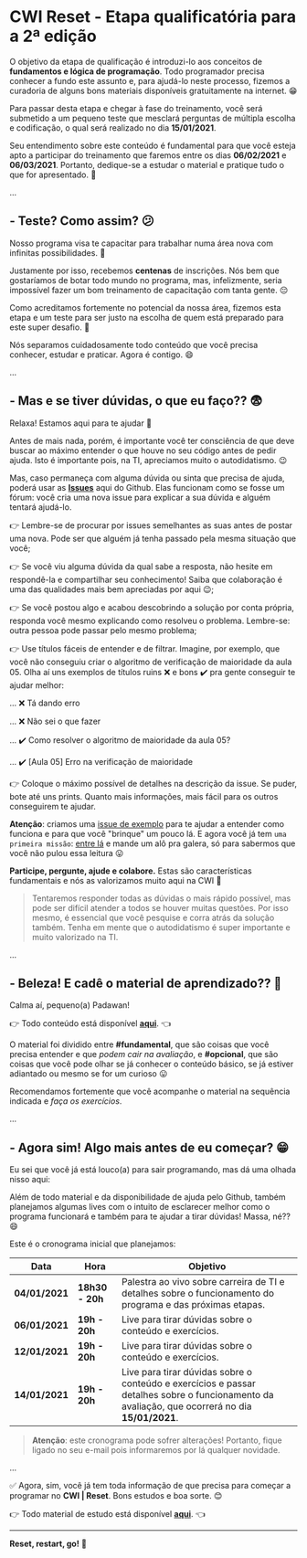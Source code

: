 # CWI Reset - Etapa qualificatória para a 2ª edição

O objetivo da etapa de qualificação é introduzi-lo aos conceitos de **fundamentos e lógica de programação**. Todo programador precisa conhecer a fundo este assunto e, para ajudá-lo neste processo, fizemos a curadoria de alguns bons materiais disponíveis gratuitamente na internet. :grin:

Para passar desta etapa e chegar à fase do treinamento, você será submetido a um pequeno teste que mesclará perguntas de múltipla escolha e codificação, o qual será realizado no dia **15/01/2021**.

Seu entendimento sobre este conteúdo é fundamental para que você esteja apto a participar do treinamento que faremos entre os dias **06/02/2021** e **06/03/2021**. Portanto, dedique-se a estudar o material e pratique tudo o que for apresentado. :muscle:

...

## - Teste? Como assim? :confused:

Nosso programa visa te capacitar para trabalhar numa área nova com infinitas possibilidades. :rocket:

Justamente por isso, recebemos **centenas** de inscrições. Nós bem que gostaríamos de botar todo mundo no programa, mas, infelizmente, seria impossível fazer um bom treinamento de capacitação com tanta gente. :pensive:

Como acreditamos fortemente no potencial da nossa área, fizemos esta etapa e um teste para ser justo na escolha de quem está preparado para este super desafio. :muscle:

Nós separamos cuidadosamente todo conteúdo que você precisa conhecer, estudar e praticar. Agora é contigo. :smile:

...

## - Mas e se tiver dúvidas, o que eu faço?? :fearful:

Relaxa! Estamos aqui para te ajudar :punch: 

Antes de mais nada, porém, é importante você ter consciência de que deve buscar ao máximo entender o que houve no seu código antes de pedir ajuda. Isto é importante pois, na TI, apreciamos muito o autodidatismo. :wink:

Mas, caso permaneça com alguma dúvida ou sinta que precisa de ajuda, poderá usar as **[Issues](https://github.com/cwi-reset/edicao-02-qualificatoria/issues)** aqui do Github. Elas funcionam como se fosse um fórum: você cria uma nova issue para explicar a sua dúvida e alguém tentará ajudá-lo.

:point_right: Lembre-se de procurar por issues semelhantes as suas antes de postar uma nova. Pode ser que alguém já tenha passado pela mesma situação que você;

:point_right: Se você viu alguma dúvida da qual sabe a resposta, não hesite em respondê-la e compartilhar seu conhecimento! Saiba que colaboração é uma das qualidades mais bem apreciadas por aqui :wink:;

:point_right: Se você postou algo e acabou descobrindo a solução por conta própria, responda você mesmo explicando como resolveu o problema. Lembre-se: outra pessoa pode passar pelo mesmo problema;

:point_right: Use títulos fáceis de entender e de filtrar. Imagine, por exemplo, que você não conseguiu criar o algoritmo de verificação de maioridade da aula 05. Olha aí uns exemplos de títulos ruins :x: e bons :heavy_check_mark: pra gente conseguir te ajudar melhor:

... :x: Tá dando erro

... :x: Não sei o que fazer

... :heavy_check_mark: Como resolver o algoritmo de maioridade da aula 05?

... :heavy_check_mark: [Aula 05] Erro na verificação de maioridade

:point_right: Coloque o máximo possível de detalhes na descrição da issue. Se puder, bote até uns prints. Quanto mais informações, mais fácil para os outros conseguirem te ajudar.

**Atenção**: criamos uma [issue de exemplo](https://github.com/cwi-reset/edicao-02-qualificatoria/issues/3) para te ajudar a entender como funciona e para que você "brinque" um pouco lá. E agora você já tem `uma primeira missão`: [entre lá](https://github.com/cwi-reset/edicao-02-qualificatoria/issues/3) e mande um alô pra galera, só para sabermos que você não pulou essa leitura :stuck_out_tongue:

**Participe, pergunte, ajude e colabore.** Estas são características fundamentais e nós as valorizamos muito aqui na CWI :metal:

> Tentaremos responder todas as dúvidas o mais rápido possível, mas pode ser difícil atender a todos se houver muitas questões. Por isso mesmo, é essencial que você pesquise e corra atrás da solução também. Tenha em mente que o autodidatismo é super importante e muito valorizado na TI.

...

## - Beleza! E cadê o material de aprendizado?? :thinking:

Calma aí, pequeno(a) Padawan!

:point_right: Todo conteúdo está disponível **[aqui](material.md)**. :point_left:

O material foi dividido entre **#fundamental**, que são coisas que você precisa entender e que _podem cair na avaliação_, e **#opcional**, que são coisas que você pode olhar se já conhecer o conteúdo básico, se já estiver adiantado ou mesmo se for um curioso :stuck_out_tongue: 

Recomendamos fortemente que você acompanhe o material na sequência indicada e _faça os exercícios_.

...

## - Agora sim! Algo mais antes de eu começar? :grin:

Eu sei que você já está louco(a) para sair programando, mas dá uma olhada nisso aqui:

Além de todo material e da disponibilidade de ajuda pelo Github, também planejamos algumas lives com o intuito de esclarecer melhor como o programa funcionará e também para te ajudar a tirar dúvidas! Massa, né?? :smile:

Este é o cronograma inicial que planejamos:

| Data | Hora | Objetivo |
| - | - | - |
| **04/01/2021** | **18h30 - 20h** | Palestra ao vivo sobre carreira de TI e detalhes sobre o funcionamento do programa e das próximas etapas. |
| **06/01/2021** | **19h - 20h** | Live para tirar dúvidas sobre o conteúdo e exercícios. |
| **12/01/2021** | **19h - 20h** | Live para tirar dúvidas sobre o conteúdo e exercícios. |
| **14/01/2021** | **19h - 20h** | Live para tirar dúvidas sobre o conteúdo e exercícios e passar detalhes sobre o funcionamento da avaliação, que ocorrerá no dia **15/01/2021**. |

> **Atenção**: este cronograma pode sofrer alterações! Portanto, fique ligado no seu e-mail pois informaremos por lá qualquer novidade.

...

:white_check_mark: Agora, sim, você já tem toda informação de que precisa para começar a programar no **CWI | Reset**. Bons estudos e boa sorte. :blush:

:point_right: Todo material de estudo está disponível **[aqui](material.md)**. :point_left:

---

**Reset, restart, go!** :rocket:
